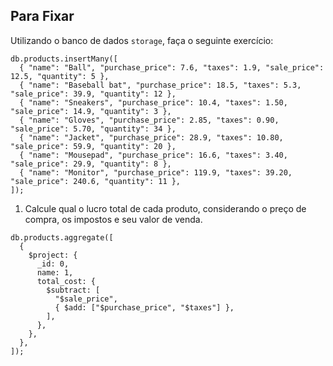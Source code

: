 ## Para Fixar

Utilizando o banco de dados `storage`, faça o seguinte exercício:

```
db.products.insertMany([
  { "name": "Ball", "purchase_price": 7.6, "taxes": 1.9, "sale_price": 12.5, "quantity": 5 },
  { "name": "Baseball bat", "purchase_price": 18.5, "taxes": 5.3, "sale_price": 39.9, "quantity": 12 },
  { "name": "Sneakers", "purchase_price": 10.4, "taxes": 1.50, "sale_price": 14.9, "quantity": 3 },
  { "name": "Gloves", "purchase_price": 2.85, "taxes": 0.90, "sale_price": 5.70, "quantity": 34 },
  { "name": "Jacket", "purchase_price": 28.9, "taxes": 10.80, "sale_price": 59.9, "quantity": 20 },
  { "name": "Mousepad", "purchase_price": 16.6, "taxes": 3.40, "sale_price": 29.9, "quantity": 8 },
  { "name": "Monitor", "purchase_price": 119.9, "taxes": 39.20, "sale_price": 240.6, "quantity": 11 },
]);
```

1. Calcule qual o lucro total de cada produto, considerando o preço de compra, os impostos e seu valor de venda.

```
db.products.aggregate([
  {
    $project: {
      _id: 0,
      name: 1,
      total_cost: {
        $subtract: [
          "$sale_price",
          { $add: ["$purchase_price", "$taxes"] },
        ],
      },
    },
  },
]);
```

